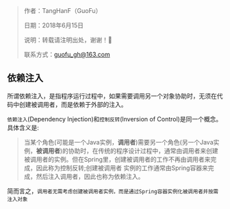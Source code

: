 > 作者：TangHanF（GuoFu）
>
> 日期：2018年6月15日
>
> 说明：转载请注明出处，谢谢！🤝
>
> 联系方式：guofu_gh@163.com

## 依赖注入

所谓依赖注入，是指程序运行过程中，如果需要调用另一个对象协助时，无须在代码中创建被调用者，而是依赖于外部的注入。

`依赖注入`(Dependency Injection)和`控制反转`(Inversion of Control)是同一个概念。具体含义是:

> 当某个角色(可能是一个Java实例，**调用者**)需要另一个角色(另一个Java实例，**被调用者**)的协助时，在传统的程序设计过程中，通常由调用者来创建被调用者的实例。但在Spring里，创建被调用者的工作不再由调用者来完成，因此称为控制反转;创建被调用者 实例的工作通常由Spring容器来完成，然后注入调用者，因此也称为依赖注入。

简而言之，`调用者无需考虑创建被调用者实例，而是通过Spring容器实例化被调用者并按需注入对象`